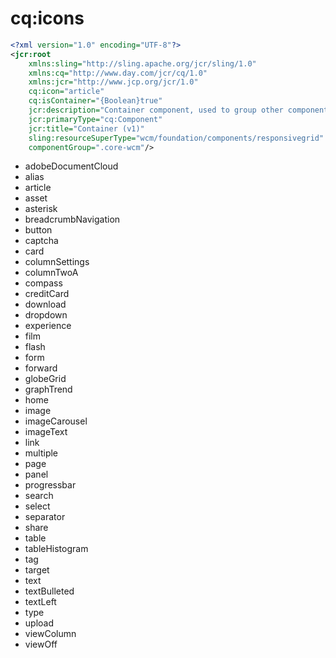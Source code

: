 # cq:icons

```xml
<?xml version="1.0" encoding="UTF-8"?>
<jcr:root
    xmlns:sling="http://sling.apache.org/jcr/sling/1.0"
    xmlns:cq="http://www.day.com/jcr/cq/1.0"
    xmlns:jcr="http://www.jcp.org/jcr/1.0"
    cq:icon="article"
    cq:isContainer="{Boolean}true"
    jcr:description="Container component, used to group other components and apply a common style or layout."
    jcr:primaryType="cq:Component"
    jcr:title="Container (v1)"
    sling:resourceSuperType="wcm/foundation/components/responsivegrid"
    componentGroup=".core-wcm"/>
```

- adobeDocumentCloud
- alias
- article
- asset
- asterisk
- breadcrumbNavigation
- button
- captcha
- card
- columnSettings
- columnTwoA
- compass
- creditCard
- download
- dropdown
- experience
- film
- flash
- form
- forward
- globeGrid
- graphTrend
- home
- image
- imageCarousel
- imageText
- link
- multiple
- page
- panel
- progressbar
- search
- select
- separator
- share
- table
- tableHistogram
- tag
- target
- text
- textBulleted
- textLeft
- type
- upload
- viewColumn
- viewOff
